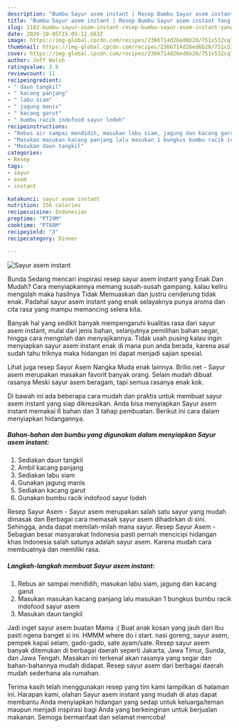 ```yaml
---
description: "Bumbu Sayur asem instant | Resep Bumbu Sayur asem instant Yang Sedap"
title: "Bumbu Sayur asem instant | Resep Bumbu Sayur asem instant Yang Sedap"
slug: 1182-bumbu-sayur-asem-instant-resep-bumbu-sayur-asem-instant-yang-sedap
date: 2020-10-05T15:05:12.663Z
image: https://img-global.cpcdn.com/recipes/2366714d26ed6b20/751x532cq70/sayur-asem-instant-foto-resep-utama.jpg
thumbnail: https://img-global.cpcdn.com/recipes/2366714d26ed6b20/751x532cq70/sayur-asem-instant-foto-resep-utama.jpg
cover: https://img-global.cpcdn.com/recipes/2366714d26ed6b20/751x532cq70/sayur-asem-instant-foto-resep-utama.jpg
author: Jeff Walsh
ratingvalue: 3.8
reviewcount: 11
recipeingredient:
- " daun tangkil"
- " kacang panjang"
- " labu siam"
- " jagung manis"
- " kacang garut"
- " bumbu racik indofood sayur lodeh"
recipeinstructions:
- "Rebus air sampai mendidih, masukan labu siam, jagung dan kacang garut"
- "Masukan masukan kacang panjang lalu masukan 1 bungkus bumbu racik indofood sayur asem"
- "Masukan daun tangkil"
categories:
- Resep
tags:
- sayur
- asem
- instant

katakunci: sayur asem instant 
nutrition: 256 calories
recipecuisine: Indonesian
preptime: "PT29M"
cooktime: "PT60M"
recipeyield: "3"
recipecategory: Dinner

---
```



![Sayur asem instant](https://img-global.cpcdn.com/recipes/2366714d26ed6b20/751x532cq70/sayur-asem-instant-foto-resep-utama.jpg)

Bunda Sedang mencari inspirasi resep sayur asem instant yang Enak Dan Mudah? Cara menyiapkannya memang susah-susah gampang. kalau keliru mengolah maka hasilnya Tidak Memuaskan dan justru cenderung tidak enak. Padahal sayur asem instant yang enak selayaknya punya aroma dan cita rasa yang mampu memancing selera kita.

Banyak hal yang sedikit banyak mempengaruhi kualitas rasa dari sayur asem instant, mulai dari jenis bahan, selanjutnya pemilihan bahan segar, hingga cara mengolah dan menyajikannya. Tidak usah pusing kalau ingin menyiapkan sayur asem instant enak di mana pun anda berada, karena asal sudah tahu triknya maka hidangan ini dapat menjadi sajian spesial.

Lihat juga resep Sayur Asem Nangka Muda enak lainnya. Brilio.net - Sayur asem merupakan masakan favorit banyak orang. Selain mudah dibuat rasanya Meski sayur asem beragam, tapi semua rasanya enak kok.


Di bawah ini ada beberapa cara mudah dan praktis untuk membuat sayur asem instant yang siap dikreasikan. Anda bisa menyiapkan Sayur asem instant memakai 6 bahan dan 3 tahap pembuatan. Berikut ini cara dalam menyiapkan hidangannya.

<!--inarticleads1-->

##### Bahan-bahan dan bumbu yang digunakan dalam menyiapkan Sayur asem instant:

1. Sediakan  daun tangkil
1. Ambil  kacang panjang
1. Sediakan  labu siam
1. Gunakan  jagung manis
1. Sediakan  kacang garut
1. Gunakan  bumbu racik indofood sayur lodeh


Resep Sayur Asem - Sayur asem merupakan salah satu sayur yang mudah dimasak dan Berbagai cara memasak sayur asem dihadirkan di sini. Sehingga, anda dapat memilah-milah mana sayur. Resep Sayur Asem - Sebagian besar masyarakat Indonesia pasti pernah mencicipi hidangan khas Indonesia salah satunya adalah sayur asem. Karena mudah cara membuatnya dan memiliki rasa. 

<!--inarticleads2-->

##### Langkah-langkah membuat Sayur asem instant:

1. Rebus air sampai mendidih, masukan labu siam, jagung dan kacang garut
1. Masukan masukan kacang panjang lalu masukan 1 bungkus bumbu racik indofood sayur asem
1. Masukan daun tangkil


Jadi inget sayur asem buatan Mama :( Buat anak kosan yang jauh dari Ibu pasti ngena banget si ini. HMMM where do i start. nasi goreng, sayur asem, pempek kapal selam, gado-gado, sate ayam/sate. Resep sayur asem banyak ditemukan di berbagai daerah seperti Jakarta, Jawa Timur, Sunda, dan Jawa Tengah. Masakan ini terkenal akan rasanya yang segar dan bahan-bahannya mudah didapat. Resep sayur asem dari berbagai daerah mudah sederhana ala rumahan. 

Terima kasih telah menggunakan resep yang tim kami tampilkan di halaman ini. Harapan kami, olahan Sayur asem instant yang mudah di atas dapat membantu Anda menyiapkan hidangan yang sedap untuk keluarga/teman maupun menjadi inspirasi bagi Anda yang berkeinginan untuk berjualan makanan. Semoga bermanfaat dan selamat mencoba!
